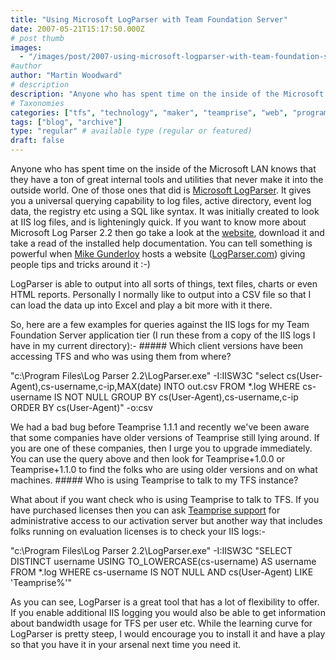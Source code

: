 ```yaml
---
title: "Using Microsoft LogParser with Team Foundation Server"
date: 2007-05-21T15:17:50.000Z
# post thumb
images:
  - "/images/post/2007-using-microsoft-logparser-with-team-foundation-server.jpg"
#author
author: "Martin Woodward"
# description
description: "Anyone who has spent time on the inside of the Microsoft LAN knows that they have a ton of great internal tools and utilities that never."
# Taxonomies
categories: ["tfs", "technology", "maker", "teamprise", "web", "programming", "podcast", "personal"]
tags: ["blog", "archive"]
type: "regular" # available type (regular or featured)
draft: false
---
```

Anyone who has spent time on the inside of the Microsoft LAN knows that they have a ton of great internal tools and utilities that never make it into the outside world.  One of those ones that did is [Microsoft LogParser](http://www.microsoft.com/technet/scriptcenter/tools/logparser/default.mspx).  It gives you a universal querying capability to log files, active directory, event log data, the registry etc using a SQL like syntax.  It was initially created to look at IIS log files, and is lighteningly quick.  If you want to know more about Microsoft Log Parser 2.2 then go take a look at the [website](http://www.microsoft.com/technet/scriptcenter/tools/logparser/default.mspx), download it and take a read of the installed help documentation.  You can tell something is powerful when [Mike Gunderloy](http://www.larkware.com/) hosts a website ([LogParser.com](http://www.logparser.com/)) giving people tips and tricks around it :-) 

LogParser is able to output into all sorts of things, text files, charts or even HTML reports.  Personally I normally like to output into a CSV file so that I can load the data up into Excel and play a bit more with it there. 

So, here are a few examples for queries against the IIS logs for my Team Foundation Server application tier (I run these from a copy of the IIS logs I have in my current directory):- ##### Which client versions have been accessing TFS and who was using them from where? 

"c:\Program Files\Log Parser 2.2\LogParser.exe" -I:IISW3C "select cs(User-Agent),cs-username,c-ip,MAX(date) INTO out.csv FROM *.log WHERE cs-username IS NOT NULL GROUP BY cs(User-Agent),cs-username,c-ip ORDER BY cs(User-Agent)" -o:csv 

We had a bad bug before Teamprise 1.1.1 and recently we've been aware that some companies have older versions of Teamprise still lying around.  If you are one of these companies, then I urge you to upgrade immediately.  You can use the query above and then look for Teamprise+1.0.0 or Teamprise+1.1.0 to find the folks who are using older versions and on what machines. ##### Who is using Teamprise to talk to my TFS instance? 

What about if you want check who is using Teamprise to talk to TFS.  If you have purchased licenses then you can ask [Teamprise support](mailto:support@teamprise.com) for administrative access to our activation server but another way that includes folks running on evaluation licenses is to check your IIS logs:- 

"c:\Program Files\Log Parser 2.2\LogParser.exe" -I:IISW3C "SELECT DISTINCT username USING TO_LOWERCASE(cs-username) AS username FROM *.log WHERE cs-username IS NOT NULL AND cs(User-Agent) LIKE 'Teamprise%'" 

As you can see, LogParser is a great tool that has a lot of flexibility to offer.  If you enable additional IIS logging you would also be able to get information about bandwidth usage for TFS per user etc.  While the learning curve for LogParser is pretty steep, I would encourage you to install it and have a play so that you have it in your arsenal next time you need it.